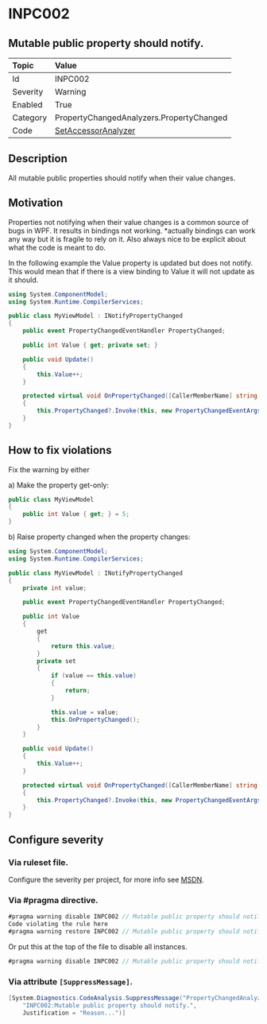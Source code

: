 # INPC002
## Mutable public property should notify.

| Topic    | Value
| :--      | :--
| Id       | INPC002
| Severity | Warning
| Enabled  | True
| Category | PropertyChangedAnalyzers.PropertyChanged
| Code     | [SetAccessorAnalyzer](https://github.com/DotNetAnalyzers/PropertyChangedAnalyzers/blob/master/PropertyChangedAnalyzers/Analyzers/SetAccessorAnalyzer.cs)

## Description

All mutable public properties should notify when their value changes.

## Motivation

Properties not notifying when their value changes is a common source of bugs in WPF.
It results in bindings not working.
*actually bindings can work any way but it is fragile to rely on it. Also always nice to be explicit about what the code is meant to do.

In the following example the Value property is updated but does not notify. This would mean that if there is a view binding to Value it will not update as it should.

```C#
using System.ComponentModel;
using System.Runtime.CompilerServices;

public class MyViewModel : INotifyPropertyChanged
{
    public event PropertyChangedEventHandler PropertyChanged;

    public int Value { get; private set; }

    public void Update()
    {
        this.Value++;
    }

    protected virtual void OnPropertyChanged([CallerMemberName] string propertyName = null)
    {
        this.PropertyChanged?.Invoke(this, new PropertyChangedEventArgs(propertyName));
    }
}
```

## How to fix violations

Fix the warning by either

a) Make the property get-only:

```C#
public class MyViewModel
{
    public int Value { get; } = 5;
}
```

b) Raise property changed when the property changes:

```C#
using System.ComponentModel;
using System.Runtime.CompilerServices;

public class MyViewModel : INotifyPropertyChanged
{
    private int value;

    public event PropertyChangedEventHandler PropertyChanged;

    public int Value
    {
        get
        {
            return this.value;
        }
        private set
        {
            if (value == this.value)
            {
                return;
            }

            this.value = value;
            this.OnPropertyChanged();
        }
    }

    public void Update()
    {
        this.Value++;
    }

    protected virtual void OnPropertyChanged([CallerMemberName] string propertyName = null)
    {
        this.PropertyChanged?.Invoke(this, new PropertyChangedEventArgs(propertyName));
    }
}
```

<!-- start generated config severity -->
## Configure severity

### Via ruleset file.

Configure the severity per project, for more info see [MSDN](https://msdn.microsoft.com/en-us/library/dd264949.aspx).

### Via #pragma directive.
```C#
#pragma warning disable INPC002 // Mutable public property should notify.
Code violating the rule here
#pragma warning restore INPC002 // Mutable public property should notify.
```

Or put this at the top of the file to disable all instances.
```C#
#pragma warning disable INPC002 // Mutable public property should notify.
```

### Via attribute `[SuppressMessage]`.

```C#
[System.Diagnostics.CodeAnalysis.SuppressMessage("PropertyChangedAnalyzers.PropertyChanged", 
    "INPC002:Mutable public property should notify.", 
    Justification = "Reason...")]
```
<!-- end generated config severity -->